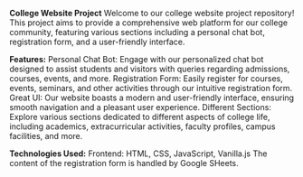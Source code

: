**College Website Project**
Welcome to our college website project repository! This project aims to provide a comprehensive web platform for our college community, featuring various sections including a personal chat bot, registration form, and a user-friendly interface.

**Features:**
Personal Chat Bot: Engage with our personalized chat bot designed to assist students and visitors with queries regarding admissions, courses, events, and more.
Registration Form: Easily register for courses, events, seminars, and other activities through our intuitive registration form.
Great UI: Our website boasts a modern and user-friendly interface, ensuring smooth navigation and a pleasant user experience.
Different Sections: Explore various sections dedicated to different aspects of college life, including academics, extracurricular activities, faculty profiles, campus facilities, and more.

**Technologies Used:**
Frontend: HTML, CSS, JavaScript, Vanilla.js
The content of the registration form is handled by Google SHeets.
